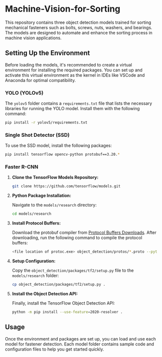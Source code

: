 # Machine-Vision-for-Sorting

This repository contains three object detection models trained for sorting mechanical fasteners such as bolts, screws, nuts, washers, and bearings. The models are designed to automate and enhance the sorting process in machine vision applications.

## Setting Up the Environment

Before loading the models, it's recommended to create a virtual environment for installing the required packages. You can set up and activate this virtual environment as the kernel in IDEs like VSCode and Anaconda for optimal compatibility.

### YOLO (YOLOv5)

The `yolov5` folder contains a `requirements.txt` file that lists the necessary libraries for running the YOLO model. Install them with the following command:

```bash
pip install -r yolov5/requirements.txt
```

### Single Shot Detector (SSD)

To use the SSD model, install the following packages:

```bash
pip install tensorflow opencv-python protobuf==3.20.*
```

### Faster R-CNN

1. **Clone the TensorFlow Models Repository:**

   ```bash
   git clone https://github.com/tensorflow/models.git
   ```

2. **Python Package Installation:**

   Navigate to the `models/research` directory:

   ```bash
   cd models/research
   ```

3. **Install Protocol Buffers:**

   Download the protobuf compiler from [Protocol Buffers Downloads](https://protobuf.dev/downloads/). After downloading, run the following command to compile the protocol buffers:

   ```bash
   <file location of protoc.exe> object_detection/protos/*.proto --python_out=.
   ```

4. **Setup Configuration:**

   Copy the `object_detection/packages/tf2/setup.py` file to the `models/research` folder:

   ```bash
   cp object_detection/packages/tf2/setup.py .
   ```

5. **Install the Object Detection API:**

   Finally, install the TensorFlow Object Detection API:

   ```bash
   python -m pip install --use-feature=2020-resolver .
   ```

## Usage

Once the environment and packages are set up, you can load and use each model for fastener detection. Each model folder contains sample code and configuration files to help you get started quickly.
